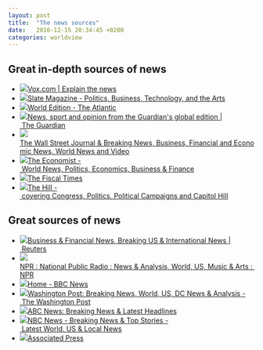 ```yaml
---
layout: post
title:  "The news sources"
date:   2016-12-15 20:34:45 +0200
categories: worldview
---
```


<div class="session-manager">
  <h2>Great in-depth sources of news</h2>
  <ul>
     <li><img class="sb-favicon" src="https://cdn2.vox-cdn.com/community_logos/52517/voxv.png"><a href="http://www.vox.com/" target="_blank">Vox.com&nbsp;|&nbsp;Explain&nbsp;the&nbsp;news</a></li>
     <li><img class="sb-favicon" src="http://www.slate.com/favicon.ico"><a href="http://www.slate.com/" target="_blank">Slate&nbsp;Magazine&nbsp;-&nbsp;Politics,&nbsp;Business,&nbsp;Technology,&nbsp;and&nbsp;the&nbsp;Arts</a></li>
     <li><img class="sb-favicon" src="https://cdn.theatlantic.com/assets/static/a/theatlantic/common/img/favicon.ico"><a href="https://www.theatlantic.com/world/" target="_blank">World&nbsp;Edition&nbsp;-&nbsp;The&nbsp;Atlantic</a></li>
     <li><img class="sb-favicon" src="https://assets.guim.co.uk/images/favicons/79d7ab5a729562cebca9c6a13c324f0e/32x32.ico"><a href="https://www.theguardian.com/international" target="_blank">News,&nbsp;sport&nbsp;and&nbsp;opinion&nbsp;from&nbsp;the&nbsp;Guardian's&nbsp;global&nbsp;edition&nbsp;|&nbsp;The&nbsp;Guardian</a></li>
     <li><img class="sb-favicon" src="http://www.wsj.com/android-chrome-192x192.png"><a href="http://www.wsj.com/europe" target="_blank">The&nbsp;Wall&nbsp;Street&nbsp;Journal&nbsp;&amp;&nbsp;Breaking&nbsp;News,&nbsp;Business,&nbsp;Financial&nbsp;and&nbsp;Economic&nbsp;News,&nbsp;World&nbsp;News&nbsp;and&nbsp;Video</a></li>
     <li><img class="sb-favicon" src="http://cdn.static-economist.com/sites/default/files/econfinal_favicon.ico"><a href="http://www.economist.com/" target="_blank">The&nbsp;Economist&nbsp;-&nbsp;World&nbsp;News,&nbsp;Politics,&nbsp;Economics,&nbsp;Business&nbsp;&amp;&nbsp;Finance</a></li>
     <li><img class="sb-favicon" src="http://cdn.thefiscaltimes.com/sites/all/themes/tft-new/favicon.ico"><a href="http://www.thefiscaltimes.com/" target="_blank">The&nbsp;Fiscal&nbsp;Times</a></li>
     <li><img class="sb-favicon" src="http://thehill.com/favicon.ico"><a href="http://thehill.com/" target="_blank">The&nbsp;Hill&nbsp;-&nbsp;covering&nbsp;Congress,&nbsp;Politics,&nbsp;Political&nbsp;Campaigns&nbsp;and&nbsp;Capitol&nbsp;Hill</a></li>
  </ul>
  <h2>Great sources of news</h2>
  <ul>
     <li><img class="sb-favicon" src="http://www.reuters.com/favicon.ico"><a href="http://www.reuters.com/" target="_blank">Business&nbsp;&amp;&nbsp;Financial&nbsp;News,&nbsp;Breaking&nbsp;US&nbsp;&amp;&nbsp;International&nbsp;News&nbsp;|&nbsp;Reuters</a></li>
     <li><img class="sb-favicon" src="http://www.npr.org/favicon.ico"><a href="http://www.npr.org/" target="_blank">NPR&nbsp;:&nbsp;National&nbsp;Public&nbsp;Radio&nbsp;:&nbsp;News&nbsp;&amp;&nbsp;Analysis,&nbsp;World,&nbsp;US,&nbsp;Music&nbsp;&amp;&nbsp;Arts&nbsp;:&nbsp;NPR</a></li>
     <li><img class="sb-favicon" src="http://www.bbc.com/favicon.ico"><a href="http://www.bbc.com/news" target="_blank">Home&nbsp;-&nbsp;BBC&nbsp;News</a></li>
     <li><img class="sb-favicon" src="https://www.washingtonpost.com/favicon.ico"><a href="https://www.washingtonpost.com/" target="_blank">Washington&nbsp;Post:&nbsp;Breaking&nbsp;News,&nbsp;World,&nbsp;US,&nbsp;DC&nbsp;News&nbsp;&amp;&nbsp;Analysis&nbsp;-&nbsp;The&nbsp;Washington&nbsp;Post</a></li>
     <li><img class="sb-favicon" src="http://abcnews.go.com/favicon.ico"><a href="http://abcnews.go.com/" target="_blank">ABC&nbsp;News:&nbsp;Breaking&nbsp;News&nbsp;&amp;&nbsp;Latest&nbsp;Headlines</a></li>
     <li><img class="sb-favicon" src="http://nodeassets.nbcnews.com/31533d28.favicon.ico"><a href="http://www.nbcnews.com/" target="_blank">NBC&nbsp;News&nbsp;-&nbsp;Breaking&nbsp;News&nbsp;&amp;&nbsp;Top&nbsp;Stories&nbsp;-&nbsp;Latest&nbsp;World,&nbsp;US&nbsp;&amp;&nbsp;Local&nbsp;News</a></li>
     <li><img class="sb-favicon" src="https://www.ap.org/assets/images/framework/favicon-32x32.png"><a href="https://www.ap.org/en-gb/" target="_blank">Associated&nbsp;Press</a></li>
  </ul>
</div>

